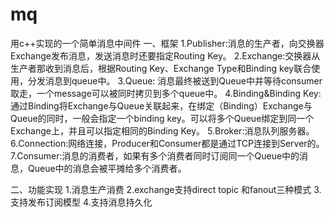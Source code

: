 # mq
用c++实现的一个简单消息中间件
一、框架
1.Publisher:消息的生产者，向交换器Exchange发布消息，发送消息时还要指定Routing Key。
2.Exchange:交换器从生产者那收到消息后，根据Routing Key、Exchange Type和Binding key联合使用，分发消息到queue中。
3.Queue: 消息最终被送到Queue中并等待consumer取走，一个message可以被同时拷贝到多个queue中。
4.Binding&Binding Key:通过Binding将Exchange与Queue关联起来，在绑定（Binding）Exchange与Queue的同时，一般会指定一个binding key。可以将多个Queue绑定到同一个Exchange上，并且可以指定相同的Binding Key。
5.Broker:消息队列服务器。
6.Connection:网络连接，Producer和Consumer都是通过TCP连接到Server的。
7.Consumer:消息的消费者，如果有多个消费者同时订阅同一个Queue中的消息，Queue中的消息会被平摊给多个消费者。

二、功能实现
1.消息生产消费
2.exchange支持direct topic 和fanout三种模式
3.支持发布订阅模型
4.支持消息持久化
